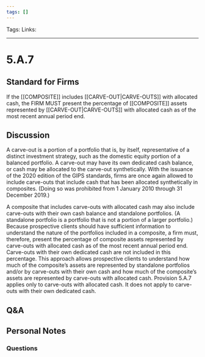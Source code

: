 ```yaml
---
tags: []
---
```

Tags:
Links: 
___
# 5.A.7
## Standard for Firms
If the [[COMPOSITE]] includes [[CARVE-OUT|CARVE-OUTS]] with allocated cash, the FIRM MUST present the percentage of [[COMPOSITE]] assets represented by [[CARVE-OUT|CARVE-OUTS]] with allocated cash as of the most recent annual period end.
## Discussion
A carve-out is a portion of a portfolio that is, by itself, representative of a distinct investment strategy, such as the domestic equity portion of a balanced portfolio. A carve-out may have its own dedicated cash balance, or cash may be allocated to the carve-out synthetically. With the issuance of the 2020 edition of the GIPS standards, firms are once again allowed to include carve-outs that include cash that has been allocated synthetically in composites. (Doing so was prohibited from 1 January 2010 through 31 December 2019.)

A composite that includes carve-outs with allocated cash may also include carve-outs with their own cash balance and standalone portfolios. (A standalone portfolio is a portfolio that is not a portion of a larger portfolio.) Because prospective clients should have sufficient information to understand the nature of the portfolios included in a composite, a firm must, therefore, present the percentage of composite assets represented by carve-outs with allocated cash as of the most recent annual period end. Carve-outs with their own dedicated cash are not included in this percentage. This approach allows prospective clients to understand how much of the composite’s assets are represented by standalone portfolios and/or by carve-outs with their own cash and how much of the composite’s assets are represented by carve-outs with allocated cash. Provision 5.A.7 applies only to carve-outs with allocated cash. It does not apply to carve-outs with their own dedicated cash.
## Q&A

## Personal Notes

### Questions